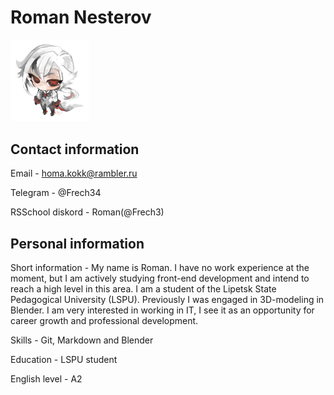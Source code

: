 # Roman Nesterov

<img src="Photo.jpg" alt="image" width="25%" height="auto">

## Contact information
Email - homa.kokk@rambler.ru

Telegram - @Frech34

RSSchool diskord - Roman(@Frech3)

## Personal information
Short information - My name is Roman. I have no work experience at the moment, but I am actively studying front-end development and intend to reach a high level in this area. I am a student of the Lipetsk State Pedagogical University (LSPU). Previously I was engaged in 3D-modeling in Blender. I am very interested in working in IT, I see it as an opportunity for career growth and professional development. 

Skills - Git, Markdown and Blender

Education - LSPU student

English level - A2